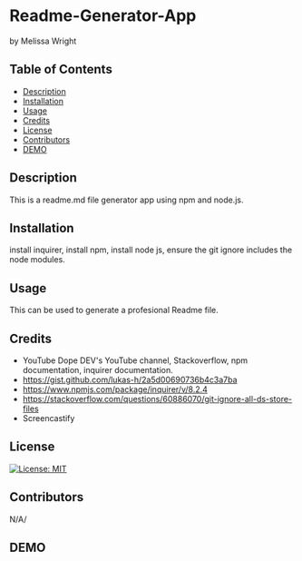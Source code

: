 # Readme-Generator-App
by Melissa Wright 

 ## Table of Contents 
- [Description](#Description)
- [Installation](#Installation)
- [Usage](#Usage)
- [Credits](#Credits)
- [License](#License)
- [Contributors](#Contributors)
- [DEMO](#DEMO)
 
 

## Description 
This is a readme.md file generator app using npm and node.js. 

## Installation
install inquirer, install npm, install node js, ensure the git ignore includes the node modules. 

## Usage
This can be used to generate a profesional Readme file. 

## Credits
- YouTube Dope DEV's YouTube channel, Stackoverflow, npm documentation, inquirer documentation. 
- https://gist.github.com/lukas-h/2a5d00690736b4c3a7ba 
- https://www.npmjs.com/package/inquirer/v/8.2.4
- https://stackoverflow.com/questions/60886070/git-ignore-all-ds-store-files
- Screencastify 

## License
[![License: MIT](https://img.shields.io/badge/License-MIT-yellow.svg)](https://opensource.org/licenses/MIT)

## Contributors
N/A/ 

## DEMO

 
